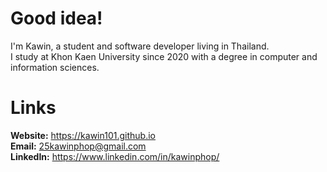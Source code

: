 # Good idea!
I'm Kawin, a student and software developer living in Thailand. \
I study at Khon Kaen University since 2020 with a degree in computer and information sciences. 

# Links
**Website:** https://kawin101.github.io \
**Email:** 25kawinphop@gmail.com \
**LinkedIn:** https://www.linkedin.com/in/kawinphop/

